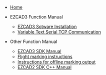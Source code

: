 - [Home](/README)

- EZCAD3 Function Manual

  - [EZCAD3 Sotware Installation](EZCAD3_Function_Manual/Ezcad3_Software_Installation)
  - [Variable Text Serial TCP Communication](EZCAD3_Function_Manual/Serial_TCP_Communication)

- Other Function Manual
  - [EZCAD3 SDK Manual](/EZCAD3_SDK_Manual)
  - [Flight marking instructions](/Flight_marking_instructions)
  - [Instructions for offline marking output](/Instructions_for_offline_marking_output)
  - [EZCAD2 SDK C++ Manual](/EZCAD2_SDK_C++_Manual)
